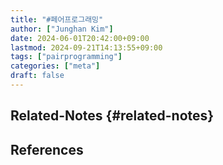 ```yaml
---
title: "#페어프로그래밍"
author: ["Junghan Kim"]
date: 2024-06-01T20:42:00+09:00
lastmod: 2024-09-21T14:13:55+09:00
tags: ["pairprogramming"]
categories: ["meta"]
draft: false
---
```


<!--more-->


## Related-Notes {#related-notes}

## References

<style>.csl-entry{text-indent: -1.5em; margin-left: 1.5em;}</style><div class="csl-bib-body">
</div>
